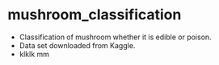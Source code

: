 # mushroom_classification
- Classification of mushroom whether it is edible or poison.
- Data set downloaded from Kaggle.
- klklk
mm
